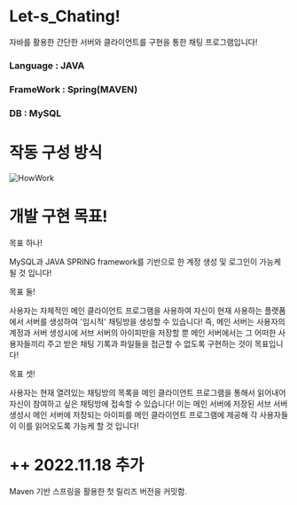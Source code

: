 # Let-s_Chating!

자바를 활용한 간단한 서버와 클라이언트를 구현을 통한 채팅 프로그램입니다!

### Language : JAVA
### FrameWork : Spring(MAVEN)
### DB : MySQL

# 작동 구성 방식
![HowWork](https://user-images.githubusercontent.com/64678476/202723769-bf66f803-c6ba-47e6-bc88-2d0a14fd07c5.png)

# 개발 구현 목표!

목표 하나! 

MySQL과 JAVA SPRING framework를 기반으로 한 계정 생성 및 로그인이 가능케 될 것 입니다!

목표 둘!  

사용자는 자체적인 메인 클라이언트 프로그램을 사용하여 자신이 현재 사용하는 플랫폼에서 서버를 생성하여 '임시적' 채팅방을 생성할 수 있습니다! 즉, 메인 서버는 사용자의 계정과 서버 생성시에 서브 서버의 아이피만을 저장할 뿐 메인 서버에서는 그 어떠한 사용자들끼리 주고 받은 채팅 기록과 파일들을 접근할 수 없도록 구현하는 것이 목표입니다!
          
목표 셋!  

사용자는 현재 열려있는 채팅방의 목록을 메인 클라이언트 프로그램을 통해서 읽어내어 자신이 참여하고 싶은 채팅방에 접속할 수 있습니다! 이는 메인 서버에 저장된 서브 서버 생성시 메인 서버에 저장되는 아이피를 메인 클라이언트 프로그램에 제공해 각 사용자들이 이를 읽어오도록 가능케 할 것 입니다!




# ++ 2022.11.18 추가

Maven 기반 스프링을 활용한 첫 릴리즈 버전을 커밋함.


